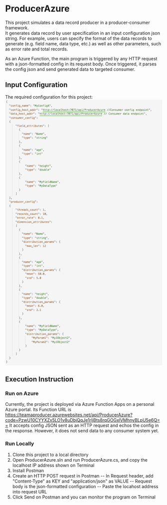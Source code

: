 # ProducerAzure
This project simulates a data record producer in a producer-consumer framework.  
It generates data record by user specification in an input configuration json string.
For example, users can specify the format of the data records to generate (e.g. field name, data type, etc.) as well as other parameters, such as error rate and total records.

As an Azure Function, the main program is triggered by any HTTP request with a json-formatted config in its request body. Once triggered, it parses the config json and send generated data to targeted consumer.


## Input Configuration
The required configuration for this project:
![alt text](https://github.com/XinchengTan/ProducerAzureFunction/blob/master/Misc/FullConfig_eg.png)


## Execution Instruction

### Run on Azure
Currently, the project is deployed via Azure Function Apps on a personal Azure portal.
Its Function URL is https://teamaproducer.azurewebsites.net/api/ProducerAzure?code=PzwU10CYYXZx5LO1v8uDbjQqJe1rljBts8rqGOGxlVMhnyBLpU5e6Q==
It accepts config JSON sent as an HTTP request and echos the config in the response. However, it does not send data to any consumer system yet.


### Run Locally
1. Clone this project to a local directory
2. Open ProducerAzure.sln and run ProducerAzure.cs, and copy the localhost IP address shown on Terminal
3. Install Postman
4. Create an HTTP POST request in Postman
   -- In Request header, add "Content-Type" as KEY and "application/json" as VALUE
   -- Request body is the json-formatted configuration
   -- Paste the locahost address into request URL
5. Click Send on Postman and you can monitor the program on Terminal
